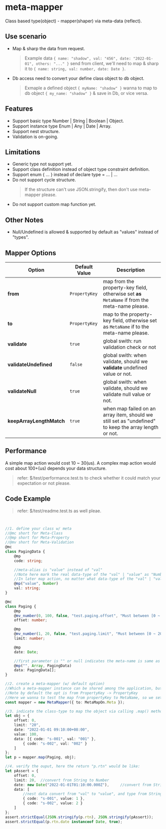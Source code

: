 # meta-mapper
Class based type(object) - mapper(shaper) via meta-data (reflect).

## Use scenario
* Map & sharp the data from request.
    > Example data `{ name: "shadow", val: "456", date: "2022-01-01", others: "..." }` send from client, we'll need to map & sharp it to `{ name: string, val: number, date: Date }`.

* Db access need to convert your define class object to db object.
    > Exmaple a defined object `{ myName: "shadow" }` wanna to map to db object `{ my_name: "shadow" }` & save in Db, or vice versa.

## Features
* Support basic type Number | String | Boolean | Object.
* Support instance type Enum | Any | Date | Array.
* Support nest structure.
* Validation is on-going.


## Limitations
* Generic type not support yet.
* Support class definition instead of object type constraint definition.
* Support enum { ... } instead of declare type = ... | ...
* Do not support cycle structure.
    > If the structure can't use JSON.stringify, then don't use meta-mapper please.
* Do not support custom map function yet.

## Other Notes
* Null/Undefined is allowed & supported by default as "values" instead of "types".


## Mapper Options
Option | Default Value | Description
--- | --- | ---
**from** | `PropertyKey` | map from the property-key field, otherwise set **as** `MetaName` if from the meta-name please.
**to** | `PropertyKey` | map to the property-key field, otherwise set as `MetaName` if to the meta-name please.
**validate** | `true` | global swith: run validation check or not
**validateUndefined** | `false` | global swith: when validate, should we **validate** undefined value or not.
**validateNull** | `true` | global swith: when validate, should we validate null value or not.
**keepArrayLengthMatch** | `true` | when map failed on an array item, should we still set as "undefined" to keep the array length or not.


## Performance
A simple map action would cost 10 ~ 30(us).
A complex map action would cost about 100+(us) depends your data structure.
> refer: $/test/performance.test.ts to check whether it could match your expectation or not please.

## Code Example
> refer: $/test/readme.test.ts as well pleae.

```typescript


//1. define your class w/ meta
//@mc short for Meta-Class
//@mp short for Meta-Property
//@mv short for Meta-Validation
@mc
class PagingData {
    @mp
    code: string;

    //meta-alias is "value" instead of "val"
    //Note here mark the real data-type of the "val" | "value" as "Number" (instead of the define type "String")
    //In later map action, no matter what data-type of the "val" | "value" is, the mapper would try to conver it to "Number" type.
    @mp("value", Number)
    val: string;
}

@mc
class Paging {
    @mp
    @mv_number(0, 100, false, "test.paging.offset", "Must between [0 ~ 100]")
    offset: number;

    @mp
    @mv_number(1, 20, false, "test.paging.limit", "Must between [0 ~ 20]")
    limit: number;

    @mp
    date: Date;

    //first parameter is "" or null indicates the meta-name is same as the property name, here it's "data" as well.
    @mp("", Array, PagingData)
    data: PagingData[];
}
```

```typescript
//2. create a meta-mapper (w/ default option)
//Which a meta-mapper instance can be shared among the application, but if you need different mapper option you might init multiple instance.
//Note by default the opt is from PropertyKey -> PropertyKey
//Here we wanna to test the map from propertyKey to MetaName, so we set "opt.to" to "Meta"
const mapper = new MetaMapper({ to: MetaMapOn.Meta });
```

```typescript
//3. indicate the class-type to map the object via calling .map() method.
let obj = {
    offset: 0,
    limit: "20",
    date: "2022-01-01 09:10:00+08:00",
    value: 100,
    data: [{ code: "s-001", val: "001" },
        { code: "s-002", val: "002" }
    ]
};
let p = mapper.map(Paging, obj);
```


```typescript
//4. verify the ouput, here the return "p.rtn" would be like:
let pAssert = {
    offset: 0,
    limit: 20,  //convert from String to Number
    date: new Date("2022-01-01T01:10:00.000Z"),     //convert from String to Date
    data: [
        //nest data convert from "val" to "value", and type from String to Number
        { code: "s-001", value: 1 },
        { code: "s-002", value: 2 }
    ]
};
assert.strictEqual(JSON.stringify(p.rtn), JSON.stringify(pAssert));
assert.strictEqual(p.rtn.date instanceof Date, true);
```
